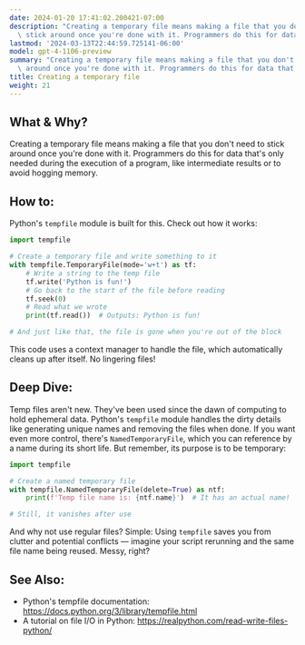 ```yaml
---
date: 2024-01-20 17:41:02.200421-07:00
description: "Creating a temporary file means making a file that you don't need to\
  \ stick around once you're done with it. Programmers do this for data that's only\u2026"
lastmod: '2024-03-13T22:44:59.725141-06:00'
model: gpt-4-1106-preview
summary: "Creating a temporary file means making a file that you don't need to stick\
  \ around once you're done with it. Programmers do this for data that's only\u2026"
title: Creating a temporary file
weight: 21
---
```


## What & Why?
Creating a temporary file means making a file that you don't need to stick around once you're done with it. Programmers do this for data that's only needed during the execution of a program, like intermediate results or to avoid hogging memory.

## How to:
Python's `tempfile` module is built for this. Check out how it works:

```Python
import tempfile

# Create a temporary file and write something to it
with tempfile.TemporaryFile(mode='w+t') as tf:
    # Write a string to the temp file
    tf.write('Python is fun!')
    # Go back to the start of the file before reading
    tf.seek(0)
    # Read what we wrote
    print(tf.read())  # Outputs: Python is fun!

# And just like that, the file is gone when you're out of the block
```

This code uses a context manager to handle the file, which automatically cleans up after itself. No lingering files!

## Deep Dive:
Temp files aren't new. They've been used since the dawn of computing to hold ephemeral data. Python's `tempfile` module handles the dirty details like generating unique names and removing the files when done. If you want even more control, there's `NamedTemporaryFile`, which you can reference by a name during its short life. But remember, its purpose is to be temporary:

```Python
import tempfile

# Create a named temporary file
with tempfile.NamedTemporaryFile(delete=True) as ntf:
    print(f'Temp file name is: {ntf.name}')  # It has an actual name!

# Still, it vanishes after use
```

And why not use regular files? Simple: Using `tempfile` saves you from clutter and potential conflicts — imagine your script rerunning and the same file name being reused. Messy, right?

## See Also:
- Python's tempfile documentation: https://docs.python.org/3/library/tempfile.html
- A tutorial on file I/O in Python: https://realpython.com/read-write-files-python/
